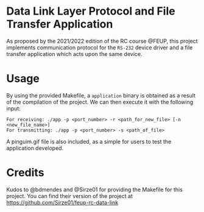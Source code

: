 # Data Link Layer Protocol and File Transfer Application
As proposed by the 2021/2022 edition of the RC course @FEUP, this project implements communication protocol for the `RS-232` device driver and a file transfer application which acts upon the same device.

# Usage

By using the provided Makefile, a `application` binary is obtained as a result of the compilation of the project. We can then execute it with the following input:

    For receiving: ./app -p <port_number> -r <path_for_new_file> [-n <new_file_name>]
    For transmitting: ./app -p <port_number> -s <path_of_file>

A pinguim.gif file is also included, as a simple for users to test the application developed.

# Credits

Kudos to @bdmendes and @Sirze01 for providing the Makefile for this project. You can find their version of the project at https://github.com/Sirze01/feup-rc-data-link
